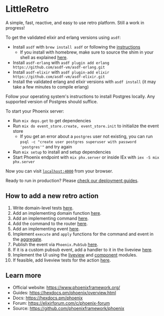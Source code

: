 # LittleRetro

A simple, fast, reactive, and easy to use retro platform. Still a work in progress!

To get the validated elixir and erlang versions using `asdf`:
  * Install `asdf` with `brew install asdf` or following the [instructions](https://asdf-vm.com/guide/getting-started.html)
    * If you install with homebrew, make sure to source the shim in your shell as explained [here](https://asdf-vm.com/guide/getting-started.html#_3-install-asdf).
  * Install `asdf-erlang` with `asdf plugin add erlang https://github.com/asdf-vm/asdf-erlang.git`
  * Install `asdf-elixir` with `asdf plugin-add elixir https://github.com/asdf-vm/asdf-elixir.git`
  * Install the validated erlang and elixir versions with `asdf install` (it may take a few minutes to compile erlang)

Follow your operating system's instructions to install Postgres locally. Any supported version of Postgres should suffice.

To start your Phoenix server:

  * Run `mix deps.get` to get dependencies
  * Run `mix do event_store.create, event_store.init` to initialize the event store
    * If you get an error about a `postgres` user not existing, you can run `psql -c "create user postgres superuser with password 'postgres'"` and try again
  * Run `mix setup` to install and setup dependencies
  * Start Phoenix endpoint with `mix phx.server` or inside IEx with `iex -S mix phx.server`

Now you can visit [`localhost:4000`](http://localhost:4000) from your browser.

Ready to run in production? Please [check our deployment guides](https://hexdocs.pm/phoenix/deployment.html).

## How to add a new retro action

1. Write domain-level tests [here](test/little_retro/retros_test.exs).
1. Add an implementing domain function [here](lib/little_retro/retros.ex).
1. Add an implementing command [here](lib/little_retro/retros/commands).
1. Add the command to the router [here](lib/little_retro/retros/router.ex).
1. Add an implementing event [here](lib/little_retro/retros/events).
1. Implement `execute` and `apply` functions for the command and event in the [aggregate](lib/little_retro/aggregates/retro.ex).
1. Publish the event via `Phoenix.PubSub` [here](lib/little_retro/retros/event_handlers/retro_pub_sub.ex).
1. If it is a custom pubsub event, add a handler to it in the liveview [here](lib/little_retro_web/live/retro_live.ex).
1. Implement the UI using the [liveview](lib/little_retro_web/live/retro_live.ex) and [component](lib/little_retro_web/components/retro_components.ex) modules.
1. If feasible, add liveview tests for the action [here](test/little_retro_web/live/retro_live_test.exs).

## Learn more

  * Official website: https://www.phoenixframework.org/
  * Guides: https://hexdocs.pm/phoenix/overview.html
  * Docs: https://hexdocs.pm/phoenix
  * Forum: https://elixirforum.com/c/phoenix-forum
  * Source: https://github.com/phoenixframework/phoenix
